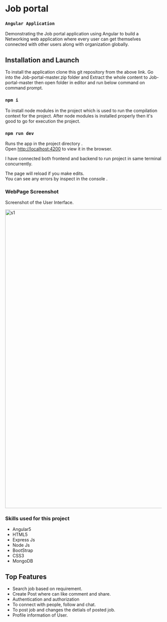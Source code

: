 # Job portal
 
### `Angular Application`

Demonstrating the Job portal application using Angular to build a Networking web application where every user can get themselves connected with other users along with organization globally.


## Installation and Launch

To install the application clone this git repository from the above link.
Go into the Job-portal-master.zip folder and Extract the whole content to Job-portal-master then open folder in editor and run below command on command prompt.

### `npm i`

To install node modules in the project which is used to run the compilation context for the project. After node modules is installed properly then it's good to go for execution the project.

### `npm run dev`

Runs the app in the project directory .<br />
Open [http://localhost:4200](http://localhost:4200) to view it in the browser.

I have connected both frontend and backend to run project in same terminal concurrently.

The page will reload if you make edits.<br />
You can see any errors by inspect in the console .

### WebPage Screenshot
Screenshot of the User Interface.

<img width="960" alt="s1" src="https://user-images.githubusercontent.com/52202834/93461749-d2cb2180-f902-11ea-99de-39c1a8bdd0f0.png">

### Skills used for this project

* Angular5
* HTML5
* Express Js
* Node Js
* BootStrap
* CSS3
* MongoDB

## Top Features
* Search job based on requirement.
* Create Post where can like comment and share.
* Authentication and authorization
* To connect with people, follow and chat.
* To post job and changes the detials of posted job.
* Profile information of User.
